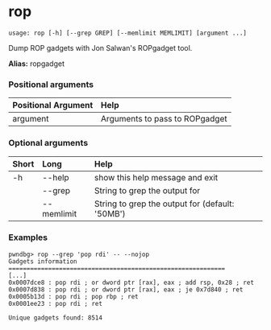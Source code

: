 <!-- THIS PART OF THIS FILE IS AUTOGENERATED. DO NOT MODIFY IT. See scripts/generate-docs.sh -->
# rop

```text
usage: rop [-h] [--grep GREP] [--memlimit MEMLIMIT] [argument ...]

```

Dump ROP gadgets with Jon Salwan's ROPgadget tool.

**Alias:** ropgadget
### Positional arguments

|Positional Argument|Help|
| :--- | :--- |
|argument|Arguments to pass to ROPgadget|

### Optional arguments

|Short|Long|Help|
| :--- | :--- | :--- |
|-h|--help|show this help message and exit|
||--grep|String to grep the output for|
||--memlimit|String to grep the output for (default: '50MB')|

### Examples
```text
pwndbg> rop --grep 'pop rdi' -- --nojop
Gadgets information
============================================================
[...]
0x0007dce8 : pop rdi ; or dword ptr [rax], eax ; add rsp, 0x28 ; ret
0x0007d838 : pop rdi ; or dword ptr [rax], eax ; je 0x7d840 ; ret
0x0005b13d : pop rdi ; pop rbp ; ret
0x0001ee23 : pop rdi ; ret

Unique gadgets found: 8514
```

<!-- END OF AUTOGENERATED PART. Do not modify this line or the line below, they mark the end of the auto-generated part of the file. If you want to extend the documentation in a way which cannot easily be done by adding to the command help description, write below the following line. -->
<!-- ------------\>8---- ----\>8---- ----\>8------------ -->
